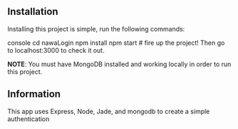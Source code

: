 ## Installation

Installing this project is simple, run the following commands:

console
cd nawaLogin
npm install
npm start      # fire up the project!
Then go to localhost:3000 to check it out.


**NOTE**: You must have MongoDB installed and working locally in order to run
this project.


## Information

This app uses Express, Node, Jade, and mongodb to create a simple authentication
